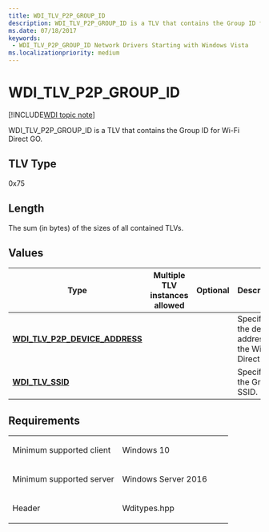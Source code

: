 ```yaml
---
title: WDI_TLV_P2P_GROUP_ID
description: WDI_TLV_P2P_GROUP_ID is a TLV that contains the Group ID for Wi-Fi Direct GO.
ms.date: 07/18/2017
keywords:
 - WDI_TLV_P2P_GROUP_ID Network Drivers Starting with Windows Vista
ms.localizationpriority: medium
---
```


# WDI\_TLV\_P2P\_GROUP\_ID

[!INCLUDE[WDI topic note](../includes/wdi-version-warning.md)]


WDI\_TLV\_P2P\_GROUP\_ID is a TLV that contains the Group ID for Wi-Fi Direct GO.

## TLV Type


0x75

## Length


The sum (in bytes) of the sizes of all contained TLVs.

## Values


| Type                                                                 | Multiple TLV instances allowed | Optional | Description                                          |
|----------------------------------------------------------------------|--------------------------------|----------|------------------------------------------------------|
| [**WDI\_TLV\_P2P\_DEVICE\_ADDRESS**](wdi-tlv-p2p-device-address.md) |                                |          | Specifies the device address of the Wi-Fi Direct GO. |
| [**WDI\_TLV\_SSID**](wdi-tlv-ssid-list.md)                          |                                |          | Specifies the Group SSID.                            |

 

## Requirements

<table>
<colgroup>
<col width="50%" />
<col width="50%" />
</colgroup>
<tbody>
<tr class="odd">
<td><p>Minimum supported client</p></td>
<td><p>Windows 10</p></td>
</tr>
<tr class="even">
<td><p>Minimum supported server</p></td>
<td><p>Windows Server 2016</p></td>
</tr>
<tr class="odd">
<td><p>Header</p></td>
<td>Wditypes.hpp</td>
</tr>
</tbody>
</table>

 

 




